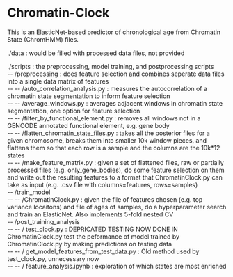 # Chromatin-Clock

This is an ElasticNet-based predictor of chronological age from Chromatin State (ChromHMM) files.  

./data : would be filled with processed data files, not provided  

./scripts : the preprocessing, model training, and postprocessing scripts  
  -- /preprocessing : does feature selection and combines seperate data files into a single data matrix of features    
    -- -- /auto_correlation_analysis.py : measures the autocorrelation of a chromatin state segmentation to inform feature selection  
    -- -- /average_windows.py : averages adjacent windows in chromatin state segmentation, one option for feature selection  
    -- -- /filter_by_functional_element.py : removes all windows not in a GENCODE annotated functional element, e.g. gene body  
    -- -- /flatten_chromatin_state_files.py : takes all the posterior files for a given chromosome, breaks them into smaller 10k window pieces, and flattens them so that each row is a sample and the columns are the 10k*12 states  
    -- -- /make_feature_matrix.py : given a set of flattened files, raw or partially processed files (e.g. only_gene_bodies), do some feature selection on them and write out the resulting features to a format that ChromatinClock.py can take as input (e.g. .csv file with columns=features, rows=samples)  
 -- /train_model  
    -- -- /ChromatinClock.py : given the file of features chosen (e.g. top variance locaitons) and file of ages of samples, do a hyperparameter search and train an ElasticNet. Also implements 5-fold nested CV  
 -- /post_training_analysis  
    -- -- / test_clock.py : DEPRICATED TESTING NOW DONE IN ChromatinClock.py test the peformance of model trained by ChromatinClock.py by making predictions on testing data  
    -- -- / get_model_features_from_test_data.py : Old method used by test_clock.py, unnecessary now  
    -- -- / feature_analysis.ipynb : exploration of which states are most enriched  
    
